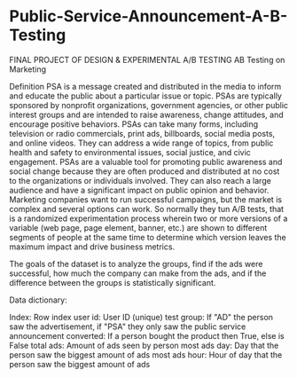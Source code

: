 # Public-Service-Announcement-A-B-Testing
FINAL PROJECT OF DESIGN &amp; EXPERIMENTAL A/B TESTING
AB Testing on Marketing

Definition
PSA is a message created and distributed in the media to inform and educate the public about a particular issue or topic. PSAs are typically sponsored by nonprofit organizations, government agencies, or other public interest groups and are intended to raise awareness, change attitudes, and encourage positive behaviors. PSAs can take many forms, including television or radio commercials, print ads, billboards, social media posts, and online videos. They can address a wide range of topics, from public health and safety to environmental issues, social justice, and civic engagement. PSAs are a valuable tool for promoting public awareness and social change because they are often produced and distributed at no cost to the organizations or individuals involved. They can also reach a large audience and have a significant impact on public opinion and behavior. Marketing companies want to run successful campaigns, but the market is complex and several options can work. So normally they tun A/B tests, that is a randomized experimentation process wherein two or more versions of a variable (web page, page element, banner, etc.) are shown to different segments of people at the same time to determine which version leaves the maximum impact and drive business metrics.

The goals of the dataset is to analyze the groups, find if the ads were successful, how much the company can make from the ads, and if the difference between the groups is statistically significant.

Data dictionary:

Index: Row index
user id: User ID (unique)
test group: If "AD" the person saw the advertisement, if "PSA" they only saw the public service announcement
converted: If a person bought the product then True, else is False
total ads: Amount of ads seen by person
most ads day: Day that the person saw the biggest amount of ads
most ads hour: Hour of day that the person saw the biggest amount of ads
